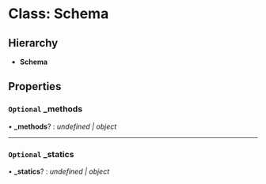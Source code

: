 # Class: Schema

## Hierarchy

* **Schema**

## Properties

### `Optional` _methods

• **_methods**? : *undefined | object*

___

### `Optional` _statics

• **_statics**? : *undefined | object*

